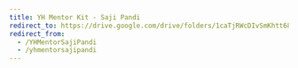 ```yaml
---
title: YH Mentor Kit - Saji Pandi
redirect_to: https://drive.google.com/drive/folders/1caTjRWcDIvSmKhtt68639qse2zgDwp-f?usp=sharing
redirect_from: 
  - /YHMentorSajiPandi
  - /yhmentorsajipandi
---
```

